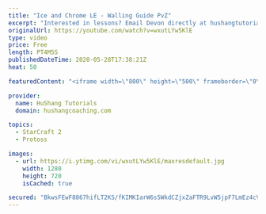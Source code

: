 ```yaml
---
title: "Ice and Chrome LE - Walling Guide PvZ"
excerpt: "Interested in lessons? Email Devon directly at hushangtutorials@outlook.com ------------------------------------------------------------------------------------------------------- Want to support HuShang Tutorials directly? Patreon is a website where you can contribute a monthly donation that will help"
originalUrl: https://youtube.com/watch?v=wxutLYw5KlE
type: video
price: Free
length: PT4M5S
publishedDateTime: 2020-05-28T17:38:21Z
heat: 50

featuredContent: "<iframe width=\"800\" height=\"500\" frameborder=\"0\" src=\"https://www.youtube.com/embed/wxutLYw5KlE\" allow=\"accelerometer; autoplay; encrypted-media; gyroscope; picture-in-picture\" allowfullscreen></iframe>"

provider:
  name: HuShang Tutorials
  domain: hushangcoaching.com

topics:
  - StarCraft 2
  - Protoss

images:
  - url: https://i.ytimg.com/vi/wxutLYw5KlE/maxresdefault.jpg
    width: 1280
    height: 720
    isCached: true

secured: "BkwsFEwF8867hifLT2KS/fKIMKIarW6s5WkdCZjxZaFTR9LvW5jpF7LmEz4cVf7+5WXpx6AE9O+/t9yUx3bsYVFxqNseqq6yY9kgM9/9HGjn1tk4Kz2uGabw7CIiH+XRGBlvMbxLQF7kMquZAh3y5QpIHSj9QpAzx70hWXg2/vL821nQq+eCbPpNdmnfz9VfMjmqPtFXkURn7rVtP71sG4XIarTVKv3lO3BWHwZbTyVoNP8Ixrch7DxVDzyKTflReV80xuzD5jq+HWI+hbwUPR3iTfgVDjkJad81VUT5pstEHrQ6TZqNkaiT0L8onm1RHhNqi6cuViOL+ZS8AdLssyEN3ywVLjOmMR4GojHwDg857HIKFvJWwDnxGCsXJWRZ9OvoXOXXBBY610pG0iKlx6mVEFM/BzGv3tv/ieYuXZA=;3JimCApxpXAjgIgtOXTAcA=="
---
```


